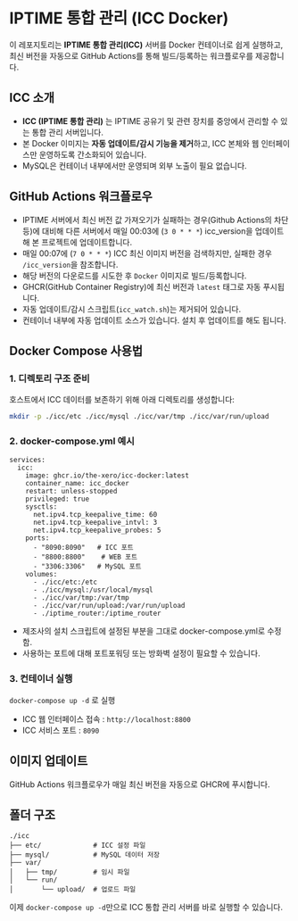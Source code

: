 # IPTIME 통합 관리 (ICC Docker)
이 레포지토리는 **IPTIME 통합 관리(ICC)** 서버를 Docker 컨테이너로 쉽게 실행하고, 최신 버전을 자동으로 GitHub Actions를 통해 빌드/등록하는 워크플로우를 제공합니다.


## ICC 소개

- **ICC (IPTIME 통합 관리)** 는 IPTIME 공유기 및 관련 장치를 중앙에서 관리할 수 있는 통합 관리 서버입니다.
- 본 Docker 이미지는 **자동 업데이트/감시 기능을 제거**하고, ICC 본체와 웹 인터페이스만 운영하도록 간소화되어 있습니다.
- MySQL은 컨테이너 내부에서만 운영되며 외부 노출이 필요 없습니다.


## GitHub Actions 워크플로우

- IPTIME 서버에서 최신 버전 값 가져오기가 실패하는 경우(Github Actions의 차단 등)에 대비해 다른 서버에서 매일 00:03에  (`3 0 * * *`) icc_version을 업데이트해 본 프로젝트에 업데이트합니다.
- 매일 00:07에 (`7 0 * * *`) ICC 최신 이미지 버전을 검색하지만, 실패한 경우 `/icc_version`을 참조합니다.
- 해당 버전의 다운로드를 시도한 후 `Docker` 이미지로 빌드/등록합니다.
- GHCR(GitHub Container Registry)에 최신 버전과 `latest` 태그로 자동 푸시됩니다.
- 자동 업데이트/감시 스크립트(`icc_watch.sh`)는 제거되어 있습니다.
- 컨테이너 내부에 자동 업데이트 소스가 있습니다. 설치 후 업데이트를 해도 됩니다.

## Docker Compose 사용법

### 1. 디렉토리 구조 준비

호스트에서 ICC 데이터를 보존하기 위해 아래 디렉토리를 생성합니다:

```bash
mkdir -p ./icc/etc ./icc/mysql ./icc/var/tmp ./icc/var/run/upload
```

### 2. docker-compose.yml 예시
```
services:
  icc:
    image: ghcr.io/the-xero/icc-docker:latest
    container_name: icc_docker
    restart: unless-stopped
    privileged: true
    sysctls:
      net.ipv4.tcp_keepalive_time: 60
      net.ipv4.tcp_keepalive_intvl: 3
      net.ipv4.tcp_keepalive_probes: 5
    ports:
      - "8090:8090"   # ICC 포트
      - "8800:8800"    # WEB 포트
      - "3306:3306"   # MySQL 포트
    volumes:
      - ./icc/etc:/etc
      - ./icc/mysql:/usr/local/mysql
      - ./icc/var/tmp:/var/tmp
      - ./icc/var/run/upload:/var/run/upload
      - ./iptime_router:/iptime_router
```
- 제조사의 설치 스크립트에 설정된 부분을 그대로 docker-compose.yml로 수정함.
- 사용하는 포트에 대해 포트포워딩 또는 방화벽 설정이 필요할 수 있습니다.

### 3. 컨테이너 실행
`docker-compose up -d` 로 실행
- ICC 웹 인터페이스 접속 : `http://localhost:8800`
- ICC 서비스 포트 : `8090`



## 이미지 업데이트
GitHub Actions 워크플로우가 매일 최신 버전을 자동으로 GHCR에 푸시합니다.



## 폴더 구조
```
./icc
├── etc/             # ICC 설정 파일
├── mysql/           # MySQL 데이터 저장
├── var/
│   ├── tmp/         # 임시 파일
│   └── run/
│       └── upload/  # 업로드 파일
```


이제 `docker-compose up -d`만으로 ICC 통합 관리 서버를 바로 실행할 수 있습니다.

